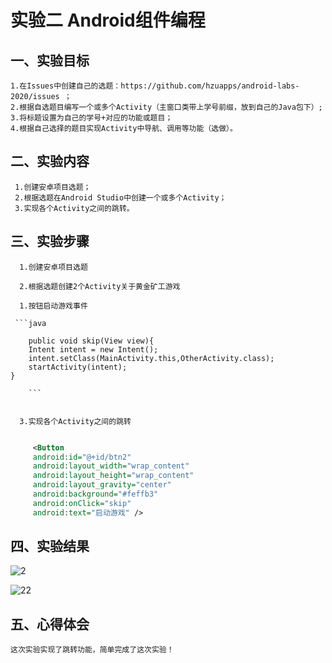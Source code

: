 # 实验二 Android组件编程

## 一、实验目标


    1.在Issues中创建自己的选题：https://github.com/hzuapps/android-labs-2020/issues ；
    2.根据自选题目编写一个或多个Activity（主窗口类带上学号前缀，放到自己的Java包下）;
    3.将标题设置为自己的学号+对应的功能或题目；
    4.根据自己选择的题目实现Activity中导航、调用等功能（选做）。
    
## 二、实验内容

     1.创建安卓项目选题；
     2.根据选题在Android Studio中创建一个或多个Activity；
     3.实现各个Activity之间的跳转。
        
## 三、实验步骤

      
      1.创建安卓项目选题
      
      2.根据选题创建2个Activity关于黄金矿工游戏
      
      1.按钮启动游戏事件
      
     ```java
     
        public void skip(View view){
        Intent intent = new Intent();
        intent.setClass(MainActivity.this,OtherActivity.class);
        startActivity(intent);
    }
    
        ```
   

      3.实现各个Activity之间的跳转
      
   ```xml

        <Button
        android:id="@+id/btn2"
        android:layout_width="wrap_content"
        android:layout_height="wrap_content"
        android:layout_gravity="center"
        android:background="#feffb3"
        android:onClick="skip"
        android:text="启动游戏" />
   
   ```
     


## 四、实验结果

  ![2](https://raw.githubusercontent.com/hui23333/android-labs-2020/master/students/net1814080903120/2.png)
    
    
 ![22](https://raw.githubusercontent.com/hui23333/android-labs-2020/master/students/net1814080903120/22.png)



## 五、心得体会

    这次实验实现了跳转功能，简单完成了这次实验！
        
